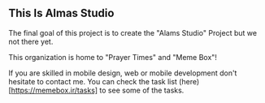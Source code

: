 ## This Is Almas Studio

The final goal of this project is to create the "Alams Studio" Project but we not there yet.


This organization is home to "Prayer Times" and "Meme Box"!

If you are skilled in mobile design, web or mobile development don't hesitate to contact me.
You can check the task list (here)[https://memebox.ir/tasks] to see some of the tasks.
